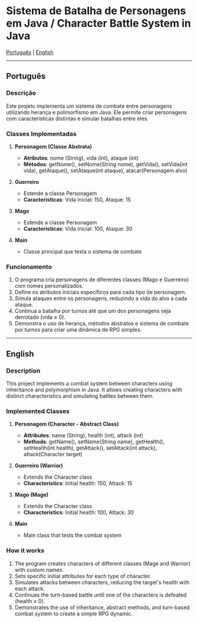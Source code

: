 # Sistema de Batalha de Personagens em Java / Character Battle System in Java

[Português](#português) | [English](#english)

---

<a id="português"></a>
## Português

### Descrição
Este projeto implementa um sistema de combate entre personagens utilizando herança e polimorfismo em Java. Ele permite criar personagens com características distintas e simular batalhas entre eles.

### Classes Implementadas
1. **Personagem (Classe Abstrata)**
   - **Atributos**: nome (String), vida (int), ataque (int)
   - **Métodos**: getNome(), setNome(String nome), getVida(), setVida(int vida), getAtaque(), setAtaque(int ataque), atacar(Personagem alvo)

2. **Guerreiro**
   - Estende a classe Personagem
   - **Características**: Vida inicial: 150, Ataque: 15

3. **Mago**
   - Estende a classe Personagem
   - **Características**: Vida inicial: 100, Ataque: 30

4. **Main**
   - Classe principal que testa o sistema de combate

### Funcionamento
1. O programa cria personagens de diferentes classes (Mago e Guerreiro) com nomes personalizados.
2. Define os atributos iniciais específicos para cada tipo de personagem.
3. Simula ataques entre os personagens, reduzindo a vida do alvo a cada ataque.
4. Continua a batalha por turnos até que um dos personagens seja derrotado (vida ≤ 0).
5. Demonstra o uso de herança, métodos abstratos e sistema de combate por turnos para criar uma dinâmica de RPG simples.

---

<a id="english"></a>
## English

### Description
This project implements a combat system between characters using inheritance and polymorphism in Java. It allows creating characters with distinct characteristics and simulating battles between them.

### Implemented Classes
1. **Personagem (Character - Abstract Class)**
   - **Attributes**: name (String), health (int), attack (int)
   - **Methods**: getName(), setName(String name), getHealth(), setHealth(int health), getAttack(), setAttack(int attack), attack(Character target)

2. **Guerreiro (Warrior)**
   - Extends the Character class
   - **Characteristics**: Initial health: 150, Attack: 15

3. **Mago (Mage)**
   - Extends the Character class
   - **Characteristics**: Initial health: 100, Attack: 30

4. **Main**
   - Main class that tests the combat system

### How it works
1. The program creates characters of different classes (Mage and Warrior) with custom names.
2. Sets specific initial attributes for each type of character.
3. Simulates attacks between characters, reducing the target's health with each attack.
4. Continues the turn-based battle until one of the characters is defeated (health ≤ 0).
5. Demonstrates the use of inheritance, abstract methods, and turn-based combat system to create a simple RPG dynamic.
